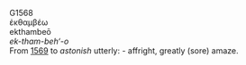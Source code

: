 <body>
  <p>G1568<br>  ἐκθαμβέω  <br> ekthambeō  <br><i>ek-tham-beh‘-o </i><br>From <a href="g1569.htm">1569</a>  to <i>astonish</i> utterly: - affright, greatly (sore) amaze.<br></p>
 </body>
